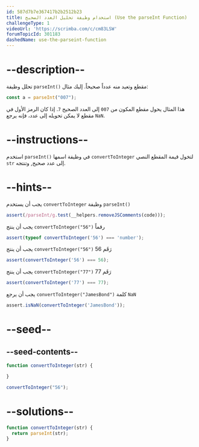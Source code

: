 ```yaml
---
id: 587d7b7e367417b2b2512b23
title: استخدام وظيفة تحليل العدد الصحيح (Use the parseInt Function)
challengeType: 1
videoUrl: 'https://scrimba.com/c/cm83LSW'
forumTopicId: 301183
dashedName: use-the-parseint-function
---
```


# --description--

تحلل وظيفة `parseInt()` مقطع وتعيد منه عدداً صحيحاً. إليك مثال:

```js
const a = parseInt("007");
```

هذا المثال يحول مقطع المكون من `007` إلى العدد الصحيح `7`. إذا كان الرمز الأول في مقطع لا يمكن تحويله إلى عدد، فإنه يرجع `NaN`.

# --instructions--

استخدم `parseInt()` في وظيفة اسمها `convertToInteger` لتخول قيمة المقطع النصي `str` إلى عدد صحيح, وتنتجه.

# --hints--

يجب أن يستخدم `convertToInteger` وظيفة `parseInt()`

```js
assert(/parseInt/g.test(__helpers.removeJSComments(code)));
```

يجب أن ينتج `convertToInteger("56")` رقماً

```js
assert(typeof convertToInteger('56') === 'number');
```

يجب أن ينتج `convertToInteger("56")` رَقَم 56

```js
assert(convertToInteger('56') === 56);
```

يجب أن ينتج `convertToInteger("77")` رَقَم 77

```js
assert(convertToInteger('77') === 77);
```

يجب أن يرجع `convertToInteger("JamesBond")` كلمة `NaN`

```js
assert.isNaN(convertToInteger('JamesBond'));
```

# --seed--

## --seed-contents--

```js
function convertToInteger(str) {

}

convertToInteger("56");
```

# --solutions--

```js
function convertToInteger(str) {
  return parseInt(str);
}
```

